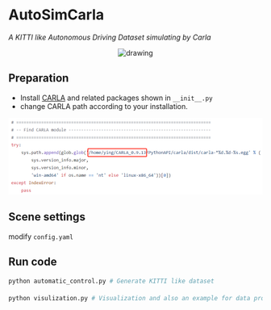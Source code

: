 # AutoSimCarla

*A KITTI like Autonomous Driving Dataset simulating by Carla*

<p align='center'>
    <img src="/examples/example.gif" alt="drawing" width="800"/>
</p>

## Preparation

- Install [CARLA](https://carla.readthedocs.io/en/latest/start_quickstart/#carla-installation) and related packages shown in `__init__.py`
- change CARLA path according to your installation.

![](examples/carla_path.png)



## Scene settings

modify `config.yaml`



## Run code

```bash
python automatic_control.py # Generate KITTI like dataset

python visulization.py # Visualization and also an example for data processing
```

<!-- ## References

[Lidar data with motion distortion](http://asrl.utias.utoronto.ca/datasets/mdlidar/index.html) -->
